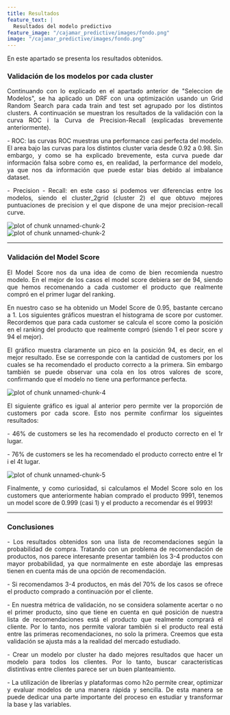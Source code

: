 ```yaml
---
title: Resultados
feature_text: |
  Resultados del modelo predictivo
feature_image: "/cajamar_predictive/images/fondo.png"
image: "/cajamar_predictive/images/fondo.png"
---
```


<p align="justify">En este apartado se presenta los resultados obtenidos. </p> 


### Validación de los modelos por cada cluster 

<p align="justify">Continuando con lo explicado en el apartado anterior de "Seleccion de Modelos", se ha aplicado un DRF con una optimización usando un Grid Random Search para cada train and test set agrupado por los distintos clusters. A continuación se muestran los resultados de la validación con la curva ROC i la Curva de Precision-Recall (explicadas brevemente anteriormente). </p> 

<p align="justify">- ROC: las curvas ROC muestras una performance casi perfecta del modelo. El area bajo las curvas para los distintos cluster varia desde 0.92 a 0.98. Sin embargo, y como se ha explicado brevemente, esta curva puede dar información falsa sobre como es, en realidad, la performance del modelo, ya que nos da información que puede estar bias debido al imbalance dataset. </p> 

<p align="justify">- Precision - Recall: en este caso si podemos ver diferencias entre los modelos, siendo el cluster_2grid (cluster 2) el que obtuvo mejores puntuaciones de precision y el que dispone de una mejor precision-recall curve. </p> 

<img src="/cajamar_predictive/images/unnamed-chunk-2-1.png" title="plot of chunk unnamed-chunk-2" alt="plot of chunk unnamed-chunk-2" style="display: block; margin: auto;" />

<img src="/cajamar_predictive/images/unnamed-chunk-2-2.png" title="plot of chunk unnamed-chunk-2" alt="plot of chunk unnamed-chunk-2" style="display: block; margin: auto;" />


---

### Validación del Model Score 

<p align="justify">El Model Score nos da una idea de como de bien recomienda nuestro modelo. En el mejor de los casos el model score debiera ser de 94, siendo que hemos recomenando a cada customer el producto que realmente compró en el primer lugar del ranking.</p>  
<p align="justify">En nuestro caso se ha obtenido un Model Score de 0.95, bastante cercano a 1. 
Los siguientes gráficos muestran el histograma de score por customer. Recordemos que para cada customer se calcula el score como la posición en el ranking del producto que realmente compró (siendo 1 el peor score y 94 el mejor). </p> 
<p align="justify">El gráfico muestra claramente un pico en la posición 94, es decir, en el mejor resultado. Ese se corresponde con la cantidad de customers por los cuales se ha recomendado el producto correcto a la primera. Sin embargo también se puede observar una cola en los otros valores de score, confirmando que el modelo no tiene una performance perfecta. </p> 

<img src="/cajamar_predictive/images/unnamed-chunk-4-1.png" title="plot of chunk unnamed-chunk-4" alt="plot of chunk unnamed-chunk-4" style="display: block; margin: auto;" />

<p align="justify">El siguiente gráfico es igual al anterior pero permite ver la proporción de customers por cada score. Esto nos permite confirmar los sigueintes resultados:</p>  
<p align="justify">- 46% de customers se les ha recomendado el producto correcto en el 1r lugar.</p>  
<p align="justify">- 76% de customers se les ha recomendado el producto correcto entre el 1r i el 4t lugar.</p>  


<img src="/cajamar_predictive/images/unnamed-chunk-5-1.png" title="plot of chunk unnamed-chunk-5" alt="plot of chunk unnamed-chunk-5" style="display: block; margin: auto;" />


<p align="justify">Finalmente, y como curiosidad, si calculamos el Model Score solo en los customers que anteriormente habian comprado el producto 9991, tenemos un model score de 0.999 (casi 1) y el producto a recomendar és el 9993!</p>  

---

### Conclusiones

<p align="justify">- Los resultados obtenidos son una lista de recomendaciones según la probabilidad de compra. Tratando con un problema de recomendación de productos, nos parece interesante presentar también los 3-4 productos con mayor probabilidad, ya que normalmente en este abordaje las empresas tienen en cuenta más de una opción de recomendación.</p>   

<p align="justify">- Si recomendamos 3-4 productos, en más del 70% de los casos se ofrece el producto comprado a continuación por el cliente.</p> 

<p align="justify">- En nuestra métrica de validación, no se considera solamente acertar o no el primer producto, sino que tiene en cuenta en qué posición de nuestra lista de recomendaciones está el producto que realmente comprará el cliente. Por lo tanto, nos permite valorar también si el producto real está entre las primeras recomendaciones, no solo la primera. Creemos que esta validación se ajusta más a la realidad del mercado estudiado.</p> 

<p align="justify">- Crear un modelo por cluster ha dado mejores resultados que hacer un modelo para todos los clientes. Por lo tanto, buscar características distintivas entre clientes parece ser un buen planteamiento.</p> 

<p align="justify">- La utilización de librerías y plataformas como h2o permite crear, optimizar y evaluar modelos de una manera rápida y sencilla. De esta manera se puede dedicar una parte importante del proceso en estudiar y transformar la base y las variables.</p>   


